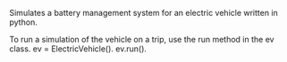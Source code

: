 Simulates a battery management system for an electric vehicle written in python.

To run a simulation of the vehicle on a trip, use the run method in the ev class.
ev = ElectricVehicle().
ev.run().
